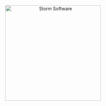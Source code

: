<div align="center"><a href="https://stormsoftware.com" target="_blank"><img src="https://pub-761b436209f44a4d886487c917806c08.r2.dev/logo-fill.svg" alt="Storm Software" width="300px"/></a></div>


